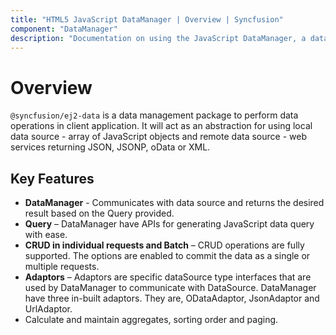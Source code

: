 ```yaml
---
title: "HTML5 JavaScript DataManager | Overview | Syncfusion"
component: "DataManager"
description: "Documentation on using the JavaScript DataManager, a data management package for performing queries and manipulating data in a client application"
---
```


# Overview

`@syncfusion/ej2-data` is a data management package to perform data operations in client application.
It will act as an abstraction for using local data source - array of JavaScript objects
and remote data source - web services returning JSON, JSONP, oData or XML.

## Key Features

* **DataManager** - Communicates with data source and returns the desired result based on the Query provided.
* **Query** – DataManager have APIs for generating JavaScript data query with ease.
* **CRUD in individual requests and Batch** – CRUD operations are fully supported.
  The options are enabled to commit the data as a single or multiple requests.
* **Adaptors** – Adaptors are specific dataSource type interfaces that are used by DataManager to communicate with DataSource.
  DataManager have three in-built adaptors. They are, ODataAdaptor, JsonAdaptor and UrlAdaptor.
* Calculate and maintain aggregates, sorting order and paging.